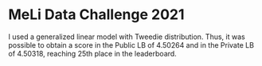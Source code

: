 # MeLi Data Challenge 2021

I used a generalized linear model with Tweedie distribution. Thus, it was possible to obtain a score in the Public LB of 4.50264 and in the Private LB of 4.50318, reaching 25th place in the leaderboard.
